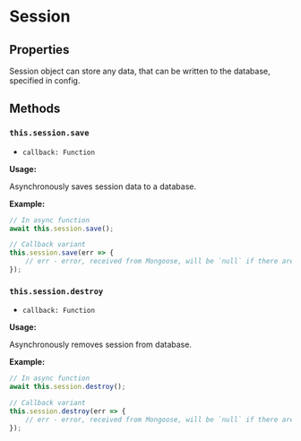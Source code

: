 # Session

## Properties

Session object can store any data, that can be written to the database, specified in config.

## Methods

### `this.session.save`

* `callback: Function`

**Usage:**

Asynchronously saves session data to a database.

**Example:**

```js
// In async function
await this.session.save();

// Callback variant
this.session.save(err => {
    // err - error, received from Mongoose, will be `null` if there are no errors
});
```

### `this.session.destroy`

* `callback: Function`

**Usage:**

Asynchronously removes session from database.

**Example:**

```js
// In async function
await this.session.destroy();

// Callback variant
this.session.destroy(err => {
    // err - error, received from Mongoose, will be `null` if there are no errors
});
```
